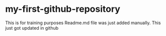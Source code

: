 # my-first-github-repository
This is for training purposes
Readme.md file was just added manually. This just got updated in github
